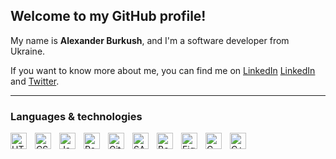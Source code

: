## Welcome to my GitHub profile!

My name is **Alexander Burkush**, and I'm a software developer from Ukraine.

If you want to know more about me, you can find me on <a href="https://www.linkedin.com/in/alexander-burkush/" target="_blank">LinkedIn</a>
 [LinkedIn](https://www.linkedin.com/in/alexander-burkush/) and [Twitter](https://twitter.com/alexburkush).

---

### Languages & technologies
<img align="left" alt="HTML" width="26px" src="https://github.com/burkush/burkush/blob/main/icons/html5.svg" style="padding-right:10px;" />
<img align="left" alt="CSS" width="26px" src="https://github.com/burkush/burkush/blob/main/icons/css3.svg" style="padding-right:10px;" />
<img align="left" alt="JavaScript" width="26px" src="https://github.com/burkush/burkush/blob/main/icons/javascript.svg" style="padding-right:10px;" />
<img align="left" alt="React" width="26px" src="https://github.com/burkush/burkush/blob/main/icons/react.svg" style="padding-right:10px;" />
<img align="left" alt="Git" width="26px" src="https://github.com/burkush/burkush/blob/main/icons/git.svg" style="padding-right:10px;" />
<img align="left" alt="SASS" width="26px" src="https://github.com/burkush/burkush/blob/main/icons/sass.svg" style="padding-right:10px;" />
<img align="left" alt="Bootstrap" width="26px" src="https://github.com/burkush/burkush/blob/main/icons/bootstrap.svg" style="padding-right:10px;" />
<img align="left" alt="Figma" width="26px" src="https://github.com/burkush/burkush/blob/main/icons/figma.svg" style="padding-right:10px;" />
<img align="left" alt="C (programming language)" width="26px" src="https://github.com/burkush/burkush/blob/main/icons/c.svg" style="padding-right:10px;" />
<img align="left" alt="C++" width="26px" src="https://github.com/burkush/burkush/blob/main/icons/cplusplus.svg" style="padding-right:10px;" />
